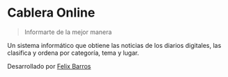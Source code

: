 # Cablera Online

> Informarte de la mejor manera

Un sistema informático que obtiene las noticias de los diarios digitales, las clasifica y ordena por categoría, tema y lugar.

Desarrollado por [Felix Barros](https://twitter.com/soyFelixBarros)